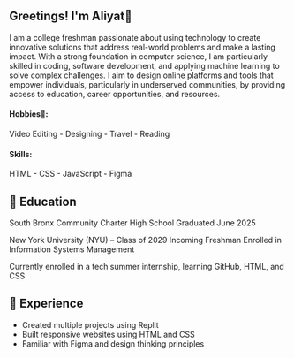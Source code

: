 ## Greetings! I'm Aliyat👋

I am a college freshman passionate about using technology to create innovative solutions that address real-world problems and make a lasting impact. With a strong foundation in computer science, I am particularly skilled in coding, software development, and applying machine learning to solve complex challenges. I aim to design online platforms and tools that empower individuals, particularly in underserved communities, by providing access to education, career opportunities, and resources.

#### Hobbies🎨:

Video Editing - Designing - Travel - Reading

#### Skills:

HTML - CSS - JavaScript - Figma 

## 💼 Education

South Bronx Community Charter High School
Graduated June 2025

New York University (NYU) – Class of 2029
Incoming Freshman Enrolled in Information Systems Management 

Currently enrolled in a tech summer internship, learning GitHub, HTML, and CSS

## 🧪 Experience
- Created multiple projects using Replit
- Built responsive websites using HTML and CSS
- Familiar with Figma and design thinking principles

